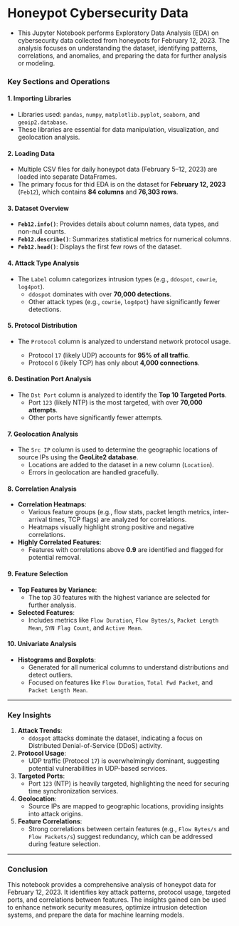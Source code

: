 # **Honeypot Cybersecurity Data**
- This Jupyter Notebook performs Exploratory Data Analysis (EDA) on cybersecurity data collected from honeypots for February 12, 2023. The analysis focuses on understanding the dataset, identifying patterns, correlations, and anomalies, and preparing the data for further analysis or modeling.

### **Key Sections and Operations**

#### **1. Importing Libraries**
- Libraries used: `pandas`, `numpy`, `matplotlib.pyplot`, `seaborn`, and `geoip2.database`.
- These libraries are essential for data manipulation, visualization, and geolocation analysis.


#### **2. Loading Data**
- Multiple CSV files for daily honeypot data (February 5–12, 2023) are loaded into separate DataFrames.
- The primary focus for thid EDA is on the dataset for **February 12, 2023** (`Feb12`), which contains **84 columns** and **76,303 rows**.


#### **3. Dataset Overview**
- **`Feb12.info()`**: Provides details about column names, data types, and non-null counts.
- **`Feb12.describe()`**: Summarizes statistical metrics for numerical columns.
- **`Feb12.head()`**: Displays the first few rows of the dataset.


#### **4. Attack Type Analysis**
- The `Label` column categorizes intrusion types (e.g., `ddospot`, `cowrie`, `log4pot`).
  - `ddospot` dominates with over **70,000 detections**.
  - Other attack types (e.g., `cowrie`, `log4pot`) have significantly fewer detections.


#### **5. Protocol Distribution**
- The `Protocol` column is analyzed to understand network protocol usage.

  - Protocol `17` (likely UDP) accounts for **95% of all traffic**.
  - Protocol `6` (likely TCP) has only about **4,000 connections**.



#### **6. Destination Port Analysis**
- The `Dst Port` column is analyzed to identify the **Top 10 Targeted Ports**.
  - Port `123` (likely NTP) is the most targeted, with over **70,000 attempts**.
  - Other ports have significantly fewer attempts.



#### **7. Geolocation Analysis**
- The `Src IP` column is used to determine the geographic locations of source IPs using the **GeoLite2 database**.
  - Locations are added to the dataset in a new column (`Location`).
  - Errors in geolocation are handled gracefully.


#### **8. Correlation Analysis**
- **Correlation Heatmaps**:
  - Various feature groups (e.g., flow stats, packet length metrics, inter-arrival times, TCP flags) are analyzed for correlations.
  - Heatmaps visually highlight strong positive and negative correlations.
- **Highly Correlated Features**:
  - Features with correlations above **0.9** are identified and flagged for potential removal.

#### **9. Feature Selection**
- **Top Features by Variance**:
  - The top 30 features with the highest variance are selected for further analysis.
- **Selected Features**:
  - Includes metrics like `Flow Duration`, `Flow Bytes/s`, `Packet Length Mean`, `SYN Flag Count`, and `Active Mean`.


#### **10. Univariate Analysis**
- **Histograms and Boxplots**:
  - Generated for all numerical columns to understand distributions and detect outliers.
  - Focused on features like `Flow Duration`, `Total Fwd Packet`, and `Packet Length Mean`.

---

### **Key Insights**
1. **Attack Trends**:
   - `ddospot` attacks dominate the dataset, indicating a focus on Distributed Denial-of-Service (DDoS) activity.
2. **Protocol Usage**:
   - UDP traffic (Protocol `17`) is overwhelmingly dominant, suggesting potential vulnerabilities in UDP-based services.
3. **Targeted Ports**:
   - Port `123` (NTP) is heavily targeted, highlighting the need for securing time synchronization services.
4. **Geolocation**:
   - Source IPs are mapped to geographic locations, providing insights into attack origins.
5. **Feature Correlations**:
   - Strong correlations between certain features (e.g., `Flow Bytes/s` and `Flow Packets/s`) suggest redundancy, which can be addressed during feature selection.

---

### **Conclusion**
This notebook provides a comprehensive analysis of honeypot data for February 12, 2023. It identifies key attack patterns, protocol usage, targeted ports, and correlations between features. The insights gained can be used to enhance network security measures, optimize intrusion detection systems, and prepare the data for machine learning models.